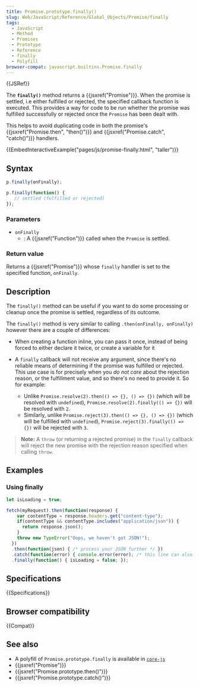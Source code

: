```yaml
---
title: Promise.prototype.finally()
slug: Web/JavaScript/Reference/Global_Objects/Promise/finally
tags:
  - JavaScript
  - Method
  - Promises
  - Prototype
  - Reference
  - finally
  - Polyfill
browser-compat: javascript.builtins.Promise.finally
---
```

{{JSRef}}

The **`finally()`** method returns a {{jsxref("Promise")}}. When the
promise is settled, i.e either fulfilled or rejected, the specified callback
function is executed. This provides a way for code to be run whether the promise
was fulfilled successfully or rejected once the `Promise` has been dealt with.

This helps to avoid duplicating code in both the promise's
{{jsxref("Promise.then",
  "then()")}} and
{{jsxref("Promise.catch", "catch()")}} handlers.

{{EmbedInteractiveExample("pages/js/promise-finally.html", "taller")}}

## Syntax

```js
p.finally(onFinally);

p.finally(function() {
   // settled (fulfilled or rejected)
});
```

### Parameters

- `onFinally`
  - : A {{jsxref("Function")}} called when the `Promise` is settled.

### Return value

Returns a {{jsxref("Promise")}} whose `finally` handler is set to the
specified function, `onFinally`.

## Description

The `finally()` method can be useful if you want to do some processing or
cleanup once the promise is settled, regardless of its outcome.

The `finally()` method is very similar to calling `.then(onFinally, onFinally)`
however there are a couple of differences:

- When creating a function inline, you can pass it once, instead of being forced
  to either declare it twice, or create a variable for it
- A `finally` callback will not receive any argument, since there's no reliable
  means of determining if the promise was fulfilled or rejected. This use case
  is for precisely when you _do not care_ about the rejection reason, or the
  fulfillment value, and so there's no need to provide it. So for example:

  - Unlike `Promise.resolve(2).then(() => {}, () => {})` (which will be resolved
    with `undefined`), `Promise.resolve(2).finally(() => {})` will be resolved
    with `2`.
  - Similarly, unlike `Promise.reject(3).then(() => {}, () => {})` (which will
    be fulfilled with `undefined`), `Promise.reject(3).finally(() => {})` will
    be rejected with `3`.

> **Note:** A `throw` (or returning a rejected promise) in the `finally`
> callback will reject the new promise with the rejection reason specified when
> calling `throw`.

## Examples

### Using finally

```js
let isLoading = true;

fetch(myRequest).then(function(response) {
    var contentType = response.headers.get("content-type");
    if(contentType && contentType.includes("application/json")) {
      return response.json();
    }
    throw new TypeError("Oops, we haven't got JSON!");
  })
  .then(function(json) { /* process your JSON further */ })
  .catch(function(error) { console.error(error); /* this line can also throw, e.g. when console = {} */ })
  .finally(function() { isLoading = false; });
```

## Specifications

{{Specifications}}

## Browser compatibility

{{Compat}}

## See also

- A polyfill of `Promise.prototype.finally` is available in
  [`core-js`](https://github.com/zloirock/core-js#ecmascript-promise)
- {{jsxref("Promise")}}
- {{jsxref("Promise.prototype.then()")}}
- {{jsxref("Promise.prototype.catch()")}}
